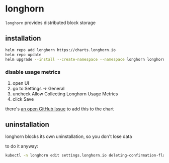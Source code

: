 # longhorn

`longhorn` provides distributed block storage


## installation

```bash
helm repo add longhorn https://charts.longhorn.io
helm repo update
helm upgrade --install --create-namespace --namespace longhorn longhorn longhorn/longhorn --version 1.5.3 --values 10-longhorn/values.yaml
```

### disable usage metrics

1. open UI
1. go to Settings -> General
1. uncheck Allow Collecting Longhorn Usage Metrics
1. click Save

there's [an open GitHub Issue](https://github.com/longhorn/longhorn/issues/7050) to add this to the chart

## uninstallation

longhorn blocks its own uninstallation, so you don't lose data

to do it anyway:

```bash
kubectl -n longhorn edit settings.longhorn.io deleting-confirmation-flag
```

